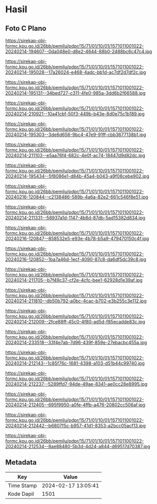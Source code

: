 # Hasil

## Foto C Plano

https://sirekap-obj-formc.kpu.go.id/26bb/pemilu/pdpr/15/71/01/10/01/1571011001022-20240214-194607--0da048e0-d8e2-4644-88b0-2488bc6c47c4.jpg

https://sirekap-obj-formc.kpu.go.id/26bb/pemilu/pdpr/15/71/01/10/01/1571011001022-20240214-195028--17a26024-e468-4adc-bb1d-ac7df2d7df2c.jpg

https://sirekap-obj-formc.kpu.go.id/26bb/pemilu/pdpr/15/71/01/10/01/1571011001022-20240214-195131--34bed727-c311-4fe0-985a-3dd6b2f66588.jpg

https://sirekap-obj-formc.kpu.go.id/26bb/pemilu/pdpr/15/71/01/10/01/1571011001022-20240214-210921--10a41cbf-50f3-449b-b43e-8d0e75c1b189.jpg

https://sirekap-obj-formc.kpu.go.id/26bb/pemilu/pdpr/15/71/01/10/01/1571011001022-20240214-195303--3de6d656-9bc4-47e9-91ff-cbb3677138b1.jpg

https://sirekap-obj-formc.kpu.go.id/26bb/pemilu/pdpr/15/71/01/10/01/1571011001022-20240214-211103--e5aa76f4-682c-4e0f-ac74-18447d9d82dc.jpg

https://sirekap-obj-formc.kpu.go.id/26bb/pemilu/pdpr/15/71/01/10/01/1571011001022-20240214-195434--5f8086e1-d84b-45a4-b043-a9f08cebe902.jpg

https://sirekap-obj-formc.kpu.go.id/26bb/pemilu/pdpr/15/71/01/10/01/1571011001022-20240216-120844--c2138486-589b-4a6a-82e2-661c546f8e51.jpg

https://sirekap-obj-formc.kpu.go.id/26bb/pemilu/pdpr/15/71/01/10/01/1571011001022-20240214-211331--58937a1d-1147-4b8d-87db-5ad15382d834.jpg

https://sirekap-obj-formc.kpu.go.id/26bb/pemilu/pdpr/15/71/01/10/01/1571011001022-20240216-120847--858532e5-e93e-4b78-b5a9-479470150c4f.jpg

https://sirekap-obj-formc.kpu.go.id/26bb/pemilu/pdpr/15/71/01/10/01/1571011001022-20240216-120852--1ba7a46d-1ecf-4090-87c8-da6df5dc39c8.jpg

https://sirekap-obj-formc.kpu.go.id/26bb/pemilu/pdpr/15/71/01/10/01/1571011001022-20240214-211705--b7f49c37-cf2e-4cfc-bee1-62928d1e39af.jpg

https://sirekap-obj-formc.kpu.go.id/26bb/pemilu/pdpr/15/71/01/10/01/1571011001022-20240214-211810--db50b792-a0bc-4cac-b702-e3b255c3e112.jpg

https://sirekap-obj-formc.kpu.go.id/26bb/pemilu/pdpr/15/71/01/10/01/1571011001022-20240214-212009--2fce88ff-45c0-4f80-ad5d-f85ecadde83c.jpg

https://sirekap-obj-formc.kpu.go.id/26bb/pemilu/pdpr/15/71/01/10/01/1571011001022-20240214-233518--33f4e7ab-7d96-439f-859e-27ebacbc455a.jpg

https://sirekap-obj-formc.kpu.go.id/26bb/pemilu/pdpr/15/71/01/10/01/1571011001022-20240214-212143--1c85f76c-1681-4398-a103-d51b44c99740.jpg

https://sirekap-obj-formc.kpu.go.id/26bb/pemilu/pdpr/15/71/01/10/01/1571011001022-20240214-212237--5289ffd7-94de-49ae-8341-ae0cc28e8995.jpg

https://sirekap-obj-formc.kpu.go.id/26bb/pemilu/pdpr/15/71/01/10/01/1571011001022-20240214-212405--695f9950-a0fe-4ffb-a476-20802cc506af.jpg

https://sirekap-obj-formc.kpu.go.id/26bb/pemilu/pdpr/15/71/01/10/01/1571011001022-20240214-212442--b6807f5c-b957-41d1-8353-a2bcc05acf13.jpg

https://sirekap-obj-formc.kpu.go.id/26bb/pemilu/pdpr/15/71/01/10/01/1571011001022-20240214-212534--8ae88480-5b3d-4d24-a844-d69517d70387.jpg


## Metadata

| Key        | Value               |
| ---------- | ------------------- |
| Time Stamp | 2024-02-17 13:05:41 |
| Kode Dapil | 1501                |



